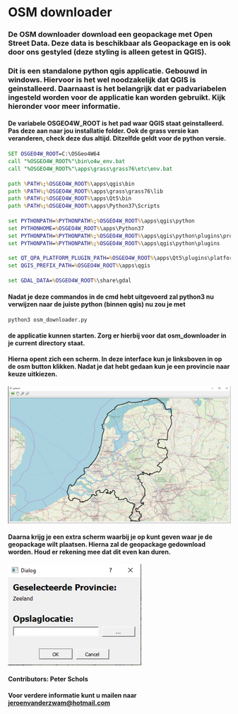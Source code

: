 # OSM downloader

### De OSM downloader download een geopackage met Open Street Data. Deze data is beschikbaar als Geopackage en is ook door ons gestyled (deze styling is alleen getest in QGIS).

### Dit is een standalone python qgis applicatie. Gebouwd in windows. Hiervoor is het wel noodzakelijk dat QGIS is geinstalleerd. Daarnaast is het belangrijk dat er padvariabelen ingesteld worden voor de applicatie kan worden gebruikt. Kijk hieronder voor meer informatie.

#### De variabele OSGEO4W_ROOT is het pad waar QGIS staat geinstalleerd. Pas deze aan naar jou installatie folder. Ook de grass versie kan veranderen, check deze dus altijd. Ditzelfde geldt voor de python versie. 

```cmd
SET OSGEO4W_ROOT=C:\OSGeo4W64
call "%OSGEO4W_ROOT%"\bin\o4w_env.bat
call "%OSGEO4W_ROOT%"\apps\grass\grass76\etc\env.bat

path %PATH%;%OSGEO4W_ROOT%\apps\qgis\bin
path %PATH%;%OSGEO4W_ROOT%\apps\grass\grass76\lib
path %PATH%;%OSGEO4W_ROOT%\apps\Qt5\bin
path %PATH%;%OSGEO4W_ROOT%\apps\Python37\Scripts

set PYTHONPATH=%PYTHONPATH%;%OSGEO4W_ROOT%\apps\qgis\python
set PYTHONHOME=%OSGEO4W_ROOT%\apps\Python37
set PYTHONPATH=%PYTHONPATH%;%OSGEO4W_ROOT%\apps\qgis\python\plugins\processing
set PYTHONPATH=%PYTHONPATH%;%OSGEO4W_ROOT%\apps\qgis\python\plugins

set QT_QPA_PLATFORM_PLUGIN_PATH=%OSGEO4W_ROOT%\apps\Qt5\plugins\platforms
set QGIS_PREFIX_PATH=%OSGEO4W_ROOT%\apps\qgis

set GDAL_DATA=%OSGEO4W_ROOT%\share\gdal
```

#### Nadat je deze commandos in de cmd hebt uitgevoerd zal python3 nu verwijzen naar de juiste python (binnen qgis) nu zou je met 
    python3 osm_downloader.py
#### de applicatie kunnen starten. Zorg er hierbij voor dat osm_downloader in je current directory staat.

#### Hierna opent zich een scherm. In deze interface kun je linksboven in op de osm button klikken. Nadat je dat hebt gedaan kun je een provincie naar keuze uitkiezen. 

![Image description](https://github.com/jeroenvanderzwam/qgispython_standalone/blob/master/readme_afbeeldingen/hoofdscherm.PNG)

#### Daarna krijg je een extra scherm waarbij je op kunt geven waar je de geopackage wilt plaatsen. Hierna zal de geopackage gedownload worden. Houd er rekening mee dat dit even kan duren.

![Image description](https://github.com/jeroenvanderzwam/qgispython_standalone/blob/master/readme_afbeeldingen/extra_scherm.PNG)

#### Contributors: Peter Schols

#### Voor verdere informatie kunt u mailen naar jeroenvanderzwam@hotmail.com